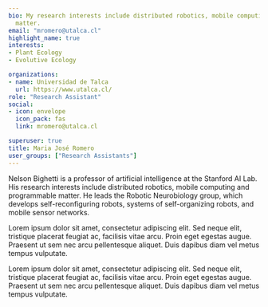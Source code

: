 ```yaml
---
bio: My research interests include distributed robotics, mobile computing and programmable
  matter.
email: "mromero@utalca.cl"
highlight_name: true
interests:
- Plant Ecology
- Evolutive Ecology

organizations:
- name: Universidad de Talca
  url: https://www.utalca.cl/
role: "Research Assistant"
social:
- icon: envelope
  icon_pack: fas
  link: mromero@utalca.cl

superuser: true
title: Maria José Romero
user_groups: ["Research Assistants"]
---
```


Nelson Bighetti is a professor of artificial intelligence at the Stanford AI Lab. His research interests include distributed robotics, mobile computing and programmable matter. He leads the Robotic Neurobiology group, which develops self-reconfiguring robots, systems of self-organizing robots, and mobile sensor networks.

Lorem ipsum dolor sit amet, consectetur adipiscing elit. Sed neque elit, tristique placerat feugiat ac, facilisis vitae arcu. Proin eget egestas augue. Praesent ut sem nec arcu pellentesque aliquet. Duis dapibus diam vel metus tempus vulputate.


Lorem ipsum dolor sit amet, consectetur adipiscing elit. Sed neque elit, tristique placerat feugiat ac, facilisis vitae arcu. Proin eget egestas augue. Praesent ut sem nec arcu pellentesque aliquet. Duis dapibus diam vel metus tempus vulputate.